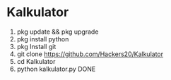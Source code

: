 # Kalkulator

1. pkg update && pkg upgrade
2. pkg install python
3. pkg Install git
4. git clone https://github.com/Hackers20/Kalkulator
5. cd Kalkulator
6. python kalkulator.py
DONE
